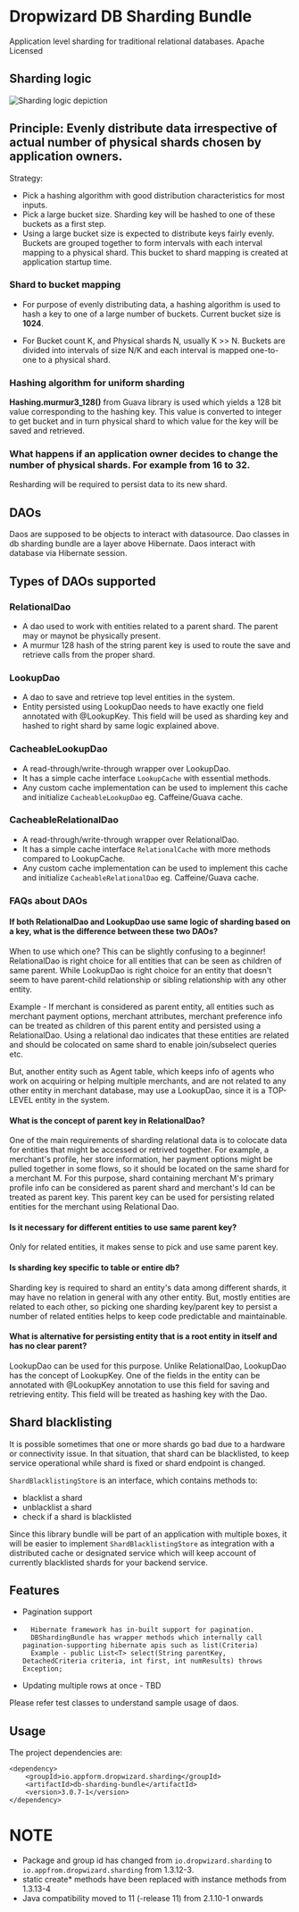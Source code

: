 # Dropwizard DB Sharding Bundle

Application level sharding for traditional relational databases.
Apache Licensed

## Sharding logic

![Sharding logic depiction](resources/ApplicationLevelSharding.png)

## Principle: Evenly distribute data irrespective of actual number of physical shards chosen by application owners.

Strategy:

* Pick a hashing algorithm with good distribution characteristics for most inputs.
* Pick a large bucket size. Sharding key will be hashed to one of these buckets as a first step.
* Using a large bucket size is expected to distribute keys fairly evenly. Buckets are grouped together to form intervals
  with each interval mapping to a physical shard.
  This bucket to shard mapping is created at application startup time.

### Shard to bucket mapping

* For purpose of evenly distributing data, a hashing algorithm is used to hash a key to one of a large number of
  buckets.
  Current bucket size is **1024**.

* For Bucket count K, and Physical shards N, usually K >> N. Buckets are divided into intervals of size N/K and each
  interval is mapped one-to-one to a physical shard.

### Hashing algorithm for uniform sharding

**Hashing.murmur3_128()** from Guava library is used which yields a 128 bit value corresponding to the hashing key.
This value is converted to integer to get bucket and in turn physical shard to which value for the key will be saved and
retrieved.

### What happens if an application owner decides to change the number of physical shards. For example from 16 to 32.

Resharding will be required to persist data to its new shard.

## DAOs

Daos are supposed to be objects to interact with datasource.
Dao classes in db sharding bundle are a layer above Hibernate. Daos interact with database via Hibernate session.

## Types of DAOs supported

### RelationalDao

* A dao used to work with entities related to a parent shard. The parent may or maynot be physically present.
* A murmur 128 hash of the string parent key is used to route the save and retrieve calls from the proper shard.

### LookupDao

* A dao to save and retrieve top level entities in the system.
* Entity persisted using LookupDao needs to have exactly one field annotated with @LookupKey. This field will
  be used as sharding key and hashed to right shard by same logic explained above.

### CacheableLookupDao

* A read-through/write-through wrapper over LookupDao.
* It has a simple cache interface ```LookupCache``` with essential methods.
* Any custom cache implementation can be used to implement this cache and initialize ```CacheableLookupDao``` eg.
  Caffeine/Guava cache.

### CacheableRelationalDao

* A read-through/write-through wrapper over RelationalDao.
* It has a simple cache interface ```RelationalCache``` with more methods compared to LookupCache.
* Any custom cache implementation can be used to implement this cache and initialize ```CacheableRelationalDao``` eg.
  Caffeine/Guava cache.

### FAQs about DAOs

#### If both RelationalDao and LookupDao use same logic of sharding based on a key, what is the difference between these two DAOs?

When to use which one?
This can be slightly confusing to a beginner!
RelationalDao is right choice for all entities that can be seen as children of same parent. While LookupDao
is right choice for an entity that doesn't seem to have parent-child relationship or sibling relationship with any other
entity.

Example - If merchant is considered as parent entity, all entities such as merchant payment options,
merchant attributes, merchant preference info can be treated as children of this parent entity and persisted
using a RelationalDao. Using a relational dao indicates that these entities are related and should be colocated
on same shard to enable join/subselect queries etc.

But, another entity such as Agent table, which keeps info of agents who work on acquiring or helping multiple merchants,
and are not related
to any other entity in merchant database, may use a LookupDao, since it is a TOP-LEVEL entity in the system.

#### What is the concept of parent key in RelationalDao?

One of the main requirements of sharding relational data is to colocate data for entities that might be
accessed or retrived together. For example, a merchant's profile, her store information, her payment options might be
pulled together
in some flows, so it should be located on the same shard for a merchant M.
For this purpose, shard containing merchant M's primary profile info can be considered as parent shard and merchant's Id
can be treated as parent key.
This parent key can be used for persisting related entities for the merchant using Relational Dao.

#### Is it necessary for different entities to use same parent key?

Only for related entities, it makes sense to pick and use same parent key.

#### Is sharding key specific to table or entire db?

Sharding key is required to shard an entity's data among different shards, it may have no relation in general
with any other entity. But, mostly entities are related to each other, so picking one sharding key/parent key
to persist a number of related entities helps to keep code predictable and maintainable.

#### What is alternative for persisting entity that is a root entity in itself and has no clear parent?

LookupDao can be used for this purpose. Unlike RelationalDao, LookupDao has the concept of LookupKey.
One of the fields in the entity can be annotated with @LookupKey annotation to use this field for saving and retrieving
entity. This field will be treated as hashing key with the Dao.

## Shard blacklisting

It is possible sometimes that one or more shards go bad due to a hardware or connectivity issue.
In that situation, that shard can be blacklisted, to keep service operational while shard is fixed
or shard endpoint is changed.

```ShardBlacklistingStore``` is an interface, which contains methods to:

* blacklist a shard
* unblacklist a shard
* check if a shard is blacklisted

Since this library bundle will be part of an application with multiple boxes, it will be
easier to implement ```ShardBlacklistingStore``` as integration with a distributed cache or designated service which
will keep account of currently blacklisted shards for your backend service.

## Features

* Pagination support

*       Hibernate framework has in-built support for pagination.
        DBShardingBundle has wrapper methods which internally call pagination-supporting hibernate apis such as list(Criteria)
        Example - public List<T> select(String parentKey, DetachedCriteria criteria, int first, int numResults) throws Exception;

* Updating multiple rows at once - TBD

Please refer test classes to understand sample usage of daos.

## Usage

The project dependencies are:

```
<dependency>
    <groupId>io.appform.dropwizard.sharding</groupId>
    <artifactId>db-sharding-bundle</artifactId>
    <version>3.0.7-1</version>
</dependency>
```

# NOTE

- Package and group id has changed from `io.dropwizard.sharding` to `io.appfrom.dropwizard.sharding` from 1.3.12-3.
- static create* methods have been replaced with instance methods from 1.3.13-4
- Java compatibility moved to 11 (-release 11) from 2.1.10-1 onwards
